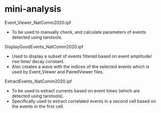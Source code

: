 # mini-analysis

Event_Viewer_NatComm2020.ipf 
- To be used to manually check, and calculate parameters of events detected using tarotools.

DisplayGoodEvents_NatComm2020.ipf
- Used to display a subset of events filtered based on event amplitude/ rise time/ decay constant.
- Also creates a wave with the indices of the selected events which is used by Event_Viewer and PairedViewer files.

ExtractEvents_NatComm2020.ipf
- To be used to extract currents based on event times (which are detected using tarotools).
- Specifically used to extract correlated events in a second cell based on the events in the first cell.


